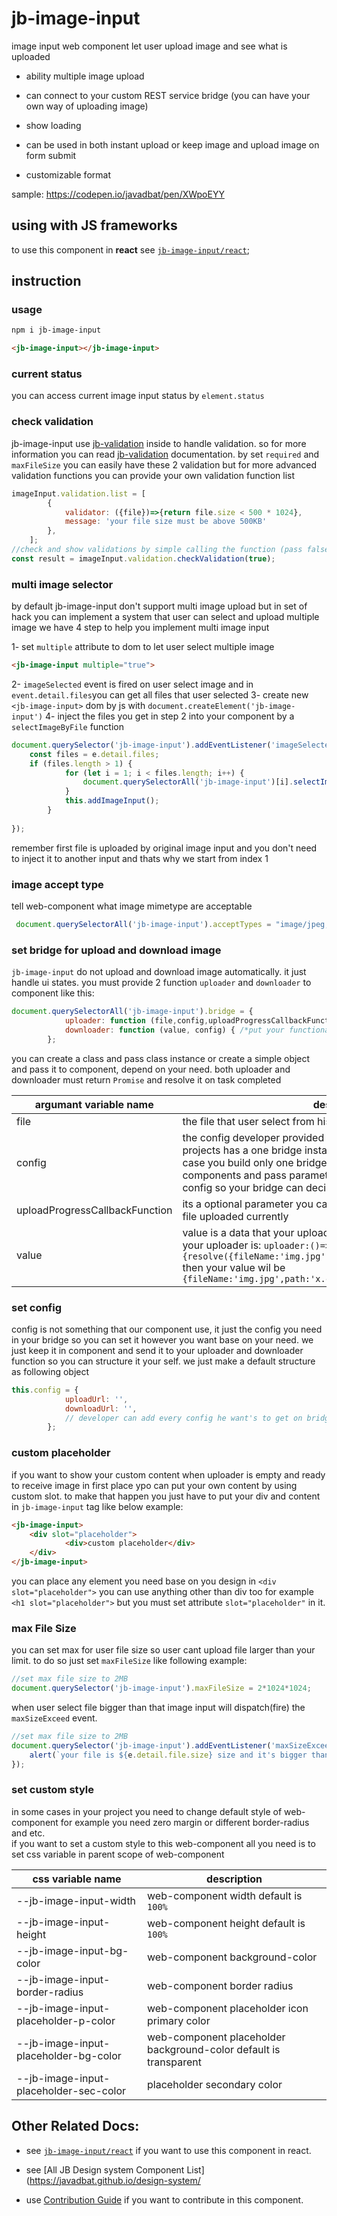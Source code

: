 # jb-image-input

image input web component let user upload image and see what is uploaded

- ability multiple image upload

- can connect to your custom REST service bridge (you can have your own way of uploading image)

- show loading

- can be used in both instant upload or keep image and upload image on form submit

- customizable format

sample: <https://codepen.io/javadbat/pen/XWpoEYY>

## using with JS frameworks

to use this component in **react** see [`jb-image-input/react`](https://github.com/javadbat/jb-image-input/tree/main/react);

## instruction

### usage

```sh
npm i jb-image-input
```

```html
<jb-image-input></jb-image-input>
```

### current status

you can access current image input status by `element.status`

### check validation

jb-image-input use [jb-validation](https://github.com/javadbat/jb-validation) inside to handle validation. so for more information you can read [jb-validation](https://github.com/javadbat/jb-validation) documentation.
by set `required` and `maxFileSize` you can easily have these 2 validation but for more advanced validation functions you can provide your own validation function list

```javascript
imageInput.validation.list = [
        {
            validator: ({file})=>{return file.size < 500 * 1024},
            message: 'your file size must be above 500KB'
        },
    ];
//check and show validations by simple calling the function (pass false if you dont want to show error and just want to check silently)
const result = imageInput.validation.checkValidation(true);
```

### multi image selector

by default jb-image-input don't support multi image upload but in set of hack you can implement a system that user can select and upload multiple image
we have 4 step to help you implement multi image input

1- set `multiple` attribute to dom to let user select multiple image

```html
<jb-image-input multiple="true">
```

2- `imageSelected` event is fired on user select image and in `event.detail.files`you can get all files that user selected
3- create new `<jb-image-input>` dom by js with `document.createElement('jb-image-input')`
4- inject the files you get in step 2 into your component by a `selectImageByFile` function

```js
document.querySelector('jb-image-input').addEventListener('imageSelected',function(e){
    const files = e.detail.files;
    if (files.length > 1) {
            for (let i = 1; i < files.length; i++) {
                document.querySelectorAll('jb-image-input')[i].selectImageByFile(files[i])
            }
            this.addImageInput();
        }
    
});

```

remember first file is uploaded by original image input and you don't need to inject it to another input and thats why we start from index 1

### image accept type

tell web-component what image mimetype are acceptable

```js
 document.querySelectorAll('jb-image-input').acceptTypes = "image/jpeg,image/jpg,image/png,image/svg+xml"

```
### set bridge for upload and download image

`jb-image-input` do not upload and download image automatically. it just handle ui states.
you must provide 2 function `uploader` and `downloader` to component like this:

```javascript
document.querySelectorAll('jb-image-input').bridge = {
            uploader: function (file,config,uploadProgressCallbackFunction) { /*put your functionality here*/},
            downloader: function (value, config) { /*put your functionality here*/}
        };
```

you can create a class and pass class instance or create a simple object and pass it to component, depend on your need.
both uploader and downloader must return `Promise` and resolve it on task completed

| argumant variable name              | description                                                                                   |
| -------------                       | -------------                                                                                 |
| file                                | the file that user select from his computer                                                   |
| config                              | the config developer provided to component. most of the times projects has a one bridge instance for many image input so in this case you build only one bridge and pass it to all of your components and pass parameter like `url`, `method` , `fieldName`, ... in config so your bridge can decide how to upload and download app |
| uploadProgressCallbackFunction      | its a optional parameter you can use to tell component how much file uploaded currently                                     |
| value                               | value is a data that your uploader promise resolved for example if your uploader is: `uploader:()=>{upload().then(()=>{resolve({fileName:'img.jpg',path:'x.com/img.jpg',id:'10'})})}` then your value wil be `{fileName:'img.jpg',path:'x.com/img.jpg',id:'10'}`|

### set config

config is not something that our component use, it just the config you need in your bridge so you can set it however you want base on your need. we just keep it in component and send it to your uploader and downloader function so you can structure it your self. we just make a default structure as following object

```javascript
this.config = {
            uploadUrl: '',
            downloadUrl: '',
            // developer can add every config he want's to get on bridge functions
        };
```

### custom placeholder
if you want to show your custom content when uploader is empty and ready to receive image in first place ypo can put your own content by using custom slot.
to make that happen you just have to put your div and content in `jb-image-input` tag like below example:

```HTML
<jb-image-input>
    <div slot="placeholder">
            <div>custom placeholder</div>
    </div>
</jb-image-input>
```

you can place any element you need base on you design in `<div slot="placeholder">` you can use anything other than div too for example `<h1 slot="placeholder">` but you must set attribute `slot="placeholder"` in it.

### max File Size

you can set max for user file size so user cant upload file larger than your limit. to do so just set `maxFileSize` like following example:

```javascript
//set max file size to 2MB
document.querySelector('jb-image-input').maxFileSize = 2*1024*1024;
```

when user select file bigger than that image input will  dispatch(fire) the `maxSizeExceed` event.

```javascript
//set max file size to 2MB
document.querySelector('jb-image-input').addEventListener('maxSizeExceed',(e)=>{
    alert(`your file is ${e.detail.file.size} size and it's bigger than 2MB`);
});
```

### set custom style

in some cases in your project you need to change default style of web-component for example you need zero margin or different border-radius and etc.    
if you want to set a custom style to this web-component all you need is to set css variable in parent scope of web-component 

| css variable name                     | description                                                                                   |
| -------------                         | -------------                                                                                 |
| --jb-image-input-width                | web-component width default is `100%`                                                         |
| --jb-image-input-height               | web-component height default is `100%`                                                        |
| --jb-image-input-bg-color             | web-component background-color                                                                |
| --jb-image-input-border-radius        | web-component border radius                                                                   |
| --jb-image-input-placeholder-p-color  | web-component placeholder icon primary color                                                  |
| --jb-image-input-placeholder-bg-color | web-component placeholder background-color default is transparent                             |
| --jb-image-input-placeholder-sec-color| placeholder secondary color                                                                   |

## Other Related Docs:

- see [`jb-image-input/react`](https://github.com/javadbat/jb-image-input/tree/main/react) if you want to use this component in react.

- see [All JB Design system Component List](https://javadbat.github.io/design-system/

- use [Contribution Guide](https://github.com/javadbat/design-system/blob/main/docs/contribution-guide.md) if you want to contribute in this component.